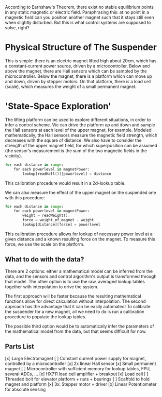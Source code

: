 According to Earnshaw's Theorem, there exist no stable equilibrium points in any static magnetic or electric field.
Paraphrasing this: at no point in a magnetic field can you position another magnet such that it stays still even when slightly disturbed.
But this is what control systems are supposed to solve, right?

# Physical Structure of The Suspender

This is simple: there is an electric magnet lifted high about 20cm, which has a constant-current power source, driven by a microcontroller.
Below and above the magnet, there are Hall sensors which can be sampled by the microcontroller.
Below the magnet, there is a platform which can move up and down, driven by stepper motors. On that platform, there is a load cell (scale), which measures the weight of a small permanent magnet.

# 'State-Space Exploration'

The lifting platform can be used to explore different situations, in order to infer a control scheme.
We can drive the platform up and down and sample the Hall sensors at each level of the upper magnet, for example.
Modeled mathematically, the Hall sensors measure the magnetic field strength, which decreases with the square of distance.
We also have to consider the strength of the upper magnet field, for which superposition can be assumed (the sensor's measurement
is the sum of the two magnetic fields in the vicinity).

```python
for each distance in range:
    for each powerlevel in magnetPower:
        lookup[readHall()][powerlevel] = distance
```

This calibration procedure would result in a 2d-lookup table.

We can also measure the effect of the upper magnet on the suspended one with this procedure:

```python
for each distance in range:
    for each powerlevel in magnetPower:
        weight = readWeight();
        force = weight_of_magnet - weight
        lookup[distance][force] = powerlevel
```

This calibration procedure allows for lookup of necessary power level at a given distance and a known resulting force on the magnet.
To measure this force, we use the scale on the platform.

## What to do with the data?

There are 2 options: either a mathematical model can be inferred from the data, and the sensors and control algorithm's output is transformed through that model.
The other option is to use the raw, averaged lookup tables together with interpolation to drive the system.

The first approach will be faster because the resulting mathematical functions allow for direct calculation without interpolation.
The second approach has the advantage that it can be easily automated!
To calibrate the suspender for a new magnet, all we need to do is run a calibration procedure to populate the lookup tables.

The possible third option would be to automatically infer the parameters of the mathematical model from the data, but that seems difficult for now.

## Parts List

[x] Large Electromagnet
[ ] Constant current power supply for magnet, controlled by a microcontroller
[x] 2x linear Hall sensor
[x] Small permanent magnet
[ ] Microcontroller with sufficient memory for lookup tables, FPU, several ADCs, ...
[x] HX711 load cell amplifier + breakout
[x] Load cell
[ ] Threaded bolt for elevator platform + nuts + bearings
[ ] Scaffold to hold magnet and platform
[x] 3x: Stepper motor + driver
[x] Linear Potentiometer for absolute sensing
